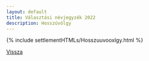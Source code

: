 ```yaml
---
layout: default
title: Választási névjegyzék 2022
description: Hosszúvölgy
---
```


{% include settlementHTMLs/Hosszuuvooxlgy.html %}

[Vissza](./)